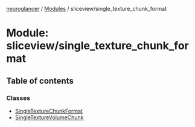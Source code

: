[neuroglancer](../README.md) / [Modules](../modules.md) / sliceview/single\_texture\_chunk\_format

# Module: sliceview/single\_texture\_chunk\_format

## Table of contents

### Classes

- [SingleTextureChunkFormat](../classes/sliceview_single_texture_chunk_format.SingleTextureChunkFormat.md)
- [SingleTextureVolumeChunk](../classes/sliceview_single_texture_chunk_format.SingleTextureVolumeChunk.md)
